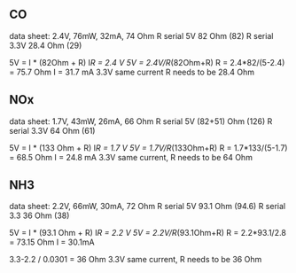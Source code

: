 ## CO
data sheet: 2.4V, 76mW, 32mA, 74 Ohm
R serial 5V 82 Ohm (82)
R serial 3.3V 28.4 Ohm (29)

5V = I * (82Ohm + R)
I*R = 2.4 V
5V = 2.4V/R*(82Ohm+R)
R = 2.4*82/(5-2.4) = 75.7 Ohm
I = 31.7 mA
3.3V same current R needs to be 28.4 Ohm

## NOx
data sheet:  1.7V, 43mW, 26mA, 66 Ohm
R serial 5V (82+51) Ohm (126)
R serial 3.3V 64 Ohm (61)

5V = I * (133 Ohm + R)
I*R = 1.7 V
5V = 1.7V/R*(133Ohm+R)
R = 1.7*133/(5-1.7) = 68.5 Ohm
I = 24.8 mA
3.3V same current, R needs to be 64 Ohm

## NH3
data sheet: 2.2V, 66mW, 30mA, 72 Ohm
R serial 5V 93.1 Ohm (94.6)
R serial 3.3 36 Ohm (38)

5V = I * (93.1 Ohm + R)
I*R = 2.2 V
5V = 2.2V/R*(93.1Ohm+R)
R = 2.2*93.1/2.8 = 73.15 Ohm
I =  30.1mA

3.3-2.2 / 0.0301 = 36 Ohm
3.3V same current, R needs to be 36 Ohm
